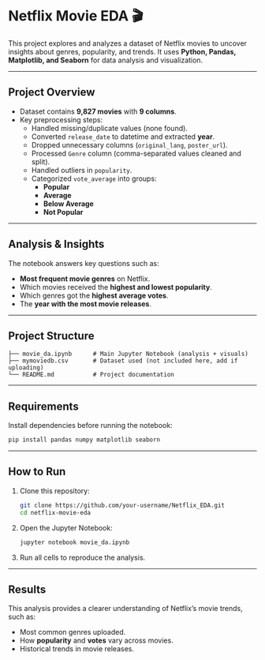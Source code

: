 # Netflix Movie EDA 🎬

This project explores and analyzes a dataset of Netflix movies to uncover insights about genres, popularity, and trends. It uses **Python, Pandas, Matplotlib, and Seaborn** for data analysis and visualization.

---

## Project Overview

- Dataset contains **9,827 movies** with **9 columns**.
- Key preprocessing steps:
  - Handled missing/duplicate values (none found).
  - Converted `release_date` to datetime and extracted **year**.
  - Dropped unnecessary columns (`original_lang`, `poster_url`).
  - Processed `Genre` column (comma-separated values cleaned and split).
  - Handled outliers in `popularity`.
  - Categorized `vote_average` into groups:
    - **Popular**
    - **Average**
    - **Below Average**
    - **Not Popular**

---

## Analysis & Insights

The notebook answers key questions such as:

- **Most frequent movie genres** on Netflix.
- Which movies received the **highest and lowest popularity**.
- Which genres got the **highest average votes**.
- The **year with the most movie releases**.

---

## Project Structure

```
├── movie_da.ipynb      # Main Jupyter Notebook (analysis + visuals)
├── mymoviedb.csv       # Dataset used (not included here, add if uploading)
└── README.md           # Project documentation
```

---

## Requirements

Install dependencies before running the notebook:

```bash
pip install pandas numpy matplotlib seaborn
```

---

## How to Run

1. Clone this repository:
   ```bash
   git clone https://github.com/your-username/Netflix_EDA.git
   cd netflix-movie-eda
   ```
2. Open the Jupyter Notebook:
   ```bash
   jupyter notebook movie_da.ipynb
   ```
3. Run all cells to reproduce the analysis.

---

## Results

This analysis provides a clearer understanding of Netflix’s movie trends, such as:
- Most common genres uploaded.
- How **popularity** and **votes** vary across movies.
- Historical trends in movie releases.
